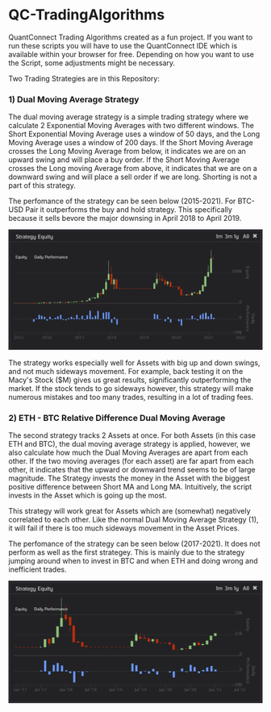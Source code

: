 # QC-TradingAlgorithms

QuantConnect Trading Algorithms created as a fun project. If you want to run these scripts you will have to use the QuantConnect IDE which is available within your browser for free. Depending on how you want to use the Script, some adjustments might be necessary.

Two Trading Strategies are in this Repository:

### 1) Dual Moving Average Strategy

The dual moving average strategy is a simple trading strategy where we calculate 2 Exponential Moving Averages with two different windows. The Short Exponential Moving Average uses a window of 50 days, and the Long Moving Average uses a window of 200 days. If the Short Moving Average crosses the Long Moving Average from below, it indicates we are on an upward swing and will place a buy order. If the Short Moving Average crosses the Long moving Average from above, it indicates that we are on a downward swing and will place a sell order if we are long. Shorting is not a part of this strategy.

The perfomance of the strategy can be seen below (2015-2021). For BTC-USD Pair it outperforms the buy and hold strategy. This specifically because it sells bevore the major downsing in April 2018 to April 2019.

![alt text](https://raw.githubusercontent.com/feljost/QC-TradingAlgorithms/master/Screenshots/BTCUSD_Single_Crypto_Strategy_Perfomance.png)

The strategy works especially well for Assets with big up and down swings, and not much sideways movement. For example, back testing it on the Macy's Stock ($M) gives us great results, significantly outperforming the market. If the stock tends to go sideways however, this strategy will make numerous mistakes and too many trades, resulting in a lot of trading fees.

### 2) ETH - BTC Relative Difference Dual Moving Average 

The second strategy tracks 2 Assets at once. For both Assets (in this case ETH and BTC), the dual moving average strategy is applied, however, we also calculate how much the Dual Moving Averages are apart from each other. If the two moving averages (for each asset) are far apart from each other, it indicates that the upward or downward trend seems to be of large magnitude. The Strategy invests the money in the Asset with the biggest positive difference between Short MA and Long MA. Intuitively, the script invests in the Asset which is going up the most.

This strategy will work great for Assets which are (somewhat) negatively correlated to each other. Like the normal Dual Moving Average Strategy (1), it will fail if there is too much sideways movement in the Asset Prices. 

The perfomance of the strategy can be seen below (2017-2021). It does not perform as well as the first strategey. This is mainly due to the strategy jumping around when to invest in BTC and when ETH and doing wrong and inefficient trades.

![alt text](https://raw.githubusercontent.com/feljost/QC-TradingAlgorithms/master/Screenshots/ETH%2BBTC_Dual_Crypto_Strategy_Perfomance.png)
